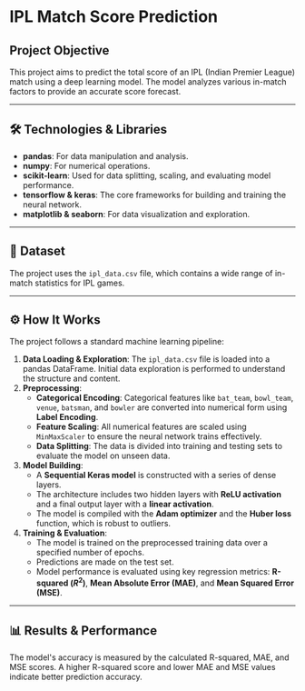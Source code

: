 # IPL Match Score Prediction

##  Project Objective
This project aims to predict the total score of an IPL (Indian Premier League) match using a deep learning model. The model analyzes various in-match factors to provide an accurate score forecast.

---

## 🛠️ Technologies & Libraries
* **pandas**: For data manipulation and analysis.
* **numpy**: For numerical operations.
* **scikit-learn**: Used for data splitting, scaling, and evaluating model performance.
* **tensorflow & keras**: The core frameworks for building and training the neural network.
* **matplotlib & seaborn**: For data visualization and exploration.

---

## 📂 Dataset
The project uses the `ipl_data.csv` file, which contains a wide range of in-match statistics for IPL games.

---

## ⚙️ How It Works
The project follows a standard machine learning pipeline:

1.  **Data Loading & Exploration**: The `ipl_data.csv` file is loaded into a pandas DataFrame. Initial data exploration is performed to understand the structure and content.
2.  **Preprocessing**:
    * **Categorical Encoding**: Categorical features like `bat_team`, `bowl_team`, `venue`, `batsman`, and `bowler` are converted into numerical form using **Label Encoding**.
    * **Feature Scaling**: All numerical features are scaled using `MinMaxScaler` to ensure the neural network trains effectively.
    * **Data Splitting**: The data is divided into training and testing sets to evaluate the model on unseen data.
3.  **Model Building**:
    * A **Sequential Keras model** is constructed with a series of dense layers.
    * The architecture includes two hidden layers with **ReLU activation** and a final output layer with a **linear activation**.
    * The model is compiled with the **Adam optimizer** and the **Huber loss** function, which is robust to outliers.
4.  **Training & Evaluation**:
    * The model is trained on the preprocessed training data over a specified number of epochs.
    * Predictions are made on the test set.
    * Model performance is evaluated using key regression metrics: **R-squared ($R^2$)**, **Mean Absolute Error (MAE)**, and **Mean Squared Error (MSE)**.

---

## 📊 Results & Performance
The model's accuracy is measured by the calculated R-squared, MAE, and MSE scores. A higher R-squared score and lower MAE and MSE values indicate better prediction accuracy.
